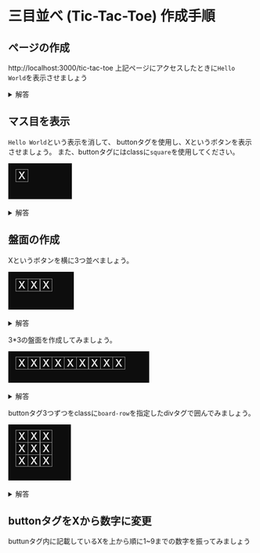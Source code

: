 # 三目並べ (Tic-Tac-Toe) 作成手順

## ページの作成
http://localhost:3000/tic-tac-toe
上記ページにアクセスしたときに`Hello World`を表示させましょう

<details>
<summary>解答</summary>

```
export default function TicTacToe() {
  return (
    <span>Hello World</span>
  );
}
```
</details>

<!-- TODO -->
<!-- Nextの新規ページ作成方法の説明 -->

## マス目を表示
`Hello World`という表示を消して、
buttonタグを使用し、Xというボタンを表示させましょう。
また、buttonタグにはclassに`square`を使用してください。

![マス目の表示](< 2.png>)

<details>
<summary>解答</summary>

```
export default function TicTacToe() {
  return (
    <button className="square">X</button>
  );
}
```
</details>

## 盤面の作成
Xというボタンを横に3つ並べましょう。

![ボタンを3つ並べる](< 3-1.png>)

<details>
<summary>解答</summary>

```
export default function TicTacToe() {
  return (
    <>
      <button className="square">X</button>
      <button className="square">X</button>
      <button className="square">X</button>
    </>
  );
}
```
</details>

3*3の盤面を作成してみましょう。

![3*3盤面](< 3-2.png>)

<details>
<summary>解答</summary>

```
export default function TicTacToe() {
  return (
    <>
      <button className="square">X</button>
      <button className="square">X</button>
      <button className="square">X</button>
      <button className="square">X</button>
      <button className="square">X</button>
      <button className="square">X</button>
      <button className="square">X</button>
      <button className="square">X</button>
      <button className="square">X</button>
    </>
  );
}


```
</details>


buttonタグ3つずつをclassに`board-row`を指定したdivタグで囲んでみましょう。

![alt text](< 3-3.png>)

<details>
<summary>解答</summary>

```
export default function TicTacToe() {
  return (
    <>
      <div className="board-row">
        <button className="square">X</button>
        <button className="square">X</button>
        <button className="square">X</button>
      </div>
      <div className="board-row">
        <button className="square">X</button>
        <button className="square">X</button>
        <button className="square">X</button>
      </div>
      <div className="board-row">
        <button className="square">X</button>
        <button className="square">X</button>
        <button className="square">X</button>
      </div>
    </>
  );
}

```
</details>

## buttonタグをXから数字に変更
buttunタグ内に記載しているXを上から順に1~9までの数字を振ってみましょう

